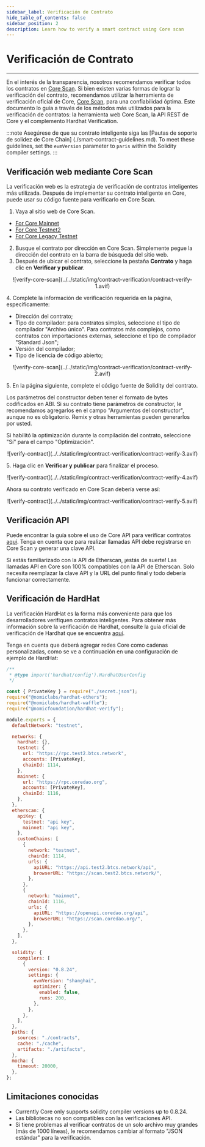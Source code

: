 ```yaml
---
sidebar_label: Verificación de Contrato
hide_table_of_contents: false
sidebar_position: 2
description: Learn how to verify a smart contract using Core scan
---
```


# Verificación de Contrato

---

En el interés de la transparencia, nosotros recomendamos verificar todos los contratos en [Core Scan](https://scan.coredao.org/). Si bien existen varias formas de lograr la verificación del contrato, recomendamos utilizar la herramienta de verificación oficial de Core, [Core Scan](https://scan.coredao.org/), para una confiabilidad óptima. Este documento lo guía a través de los métodos más utilizados para la verificación de contratos: la herramienta web Core Scan, la API REST de Core y el complemento Hardhat Verification.

:::note
Asegúrese de que su contrato inteligente siga las [Pautas de soporte de solidez de Core Chain] (./smart-contract-guidelines.md). To meet these guidelines, set the `evmVersion` parameter to `paris` within the Solidity compiler settings.
:::

## Verificación web mediante Core Scan

La verificación web es la estrategia de verificación de contratos inteligentes más utilizada. Después de implementar su contrato inteligente en Core, puede usar su código fuente para verificarlo en Core Scan.

1. Vaya al sitio web de Core Scan.

- [For Core Mainnet](https://scan.coredao.org/)
- [For Core Testnet2](https://scan.test.btcs.network)
- [For Core Legacy Testnet](https://scan.test.btcs.network)

2. Busque el contrato por dirección en Core Scan. Simplemente pegue la dirección del contrato en la barra de búsqueda del sitio web.
3. Después de ubicar el contrato, seleccione la pestaña **Contrato** y haga clic en **Verificar y publicar**_._

<p align="center">
![verify-core-scan](../../static/img/contract-verification/contract-verify-1.avif)
</p>

4\. Complete la información de verificación requerida en la página, específicamente:

- Dirección del contrato;
- Tipo de compilador: para contratos simples, seleccione el tipo de compilador "Archivo único". Para contratos más complejos, como contratos con importaciones externas, seleccione el tipo de compilador "Standard Json";
- Versión del compilador;
- Tipo de licencia de código abierto;

<p align="center">
![verify-core-scan](../../static/img/contract-verification/contract-verify-2.avif)
</p>

5\. En la página siguiente, complete el código fuente de Solidity del contrato.

Los parámetros del constructor deben tener el formato de bytes codificados en ABI. Si su contrato tiene parámetros de constructor, le recomendamos agregarlos en el campo "Argumentos del constructor", aunque no es obligatorio. Remix y otras herramientas pueden generarlos por usted.

Si habilitó la optimización durante la compilación del contrato, seleccione "Sí" para el campo "Optimización".

<p align="center">
![verify-contract](../../static/img/contract-verification/contract-verify-3.avif)
</p>

5\. Haga clic en **Verificar y publicar** para finalizar el proceso.

<p align="center">
![verify-contract](../../static/img/contract-verification/contract-verify-4.avif)
</p>

Ahora su contrato verificado en Core Scan debería verse así:

<p align="center">
![verify-contract](../../static/img/contract-verification/contract-verify-5.avif)
</p>

## Verificación API

Puede encontrar la guía sobre el uso de Core API para verificar contratos [aquí](https://docs.coredao.org/docs/api/api-documents/contracts). Tenga en cuenta que para realizar llamadas API debe registrarse en Core Scan y generar una clave API.

Si estás familiarizado con la API de Etherscan, ¡estás de suerte! Las llamadas API en Core son 100% compatibles con la API de Etherscan. Solo necesita reemplazar la clave API y la URL del punto final y todo debería funcionar correctamente.

## Verificación de HardHat

La verificación HardHat es la forma más conveniente para que los desarrolladores verifiquen contratos inteligentes. Para obtener más información sobre la verificación de Hardhat, consulte la guía oficial de verificación de Hardhat que se encuentra [aquí](https://hardhat.org/hardhat-runner/plugins/nomicfoundation-hardhat-verify).

Tenga en cuenta que deberá agregar redes Core como cadenas personalizadas, como se ve a continuación en una configuración de ejemplo de HardHat:

```javascript
/**
 * @type import('hardhat/config').HardhatUserConfig
 */

const { PrivateKey } = require("./secret.json");
require("@nomiclabs/hardhat-ethers");
require("@nomiclabs/hardhat-waffle");
require("@nomicfoundation/hardhat-verify");

module.exports = {
  defaultNetwork: "testnet",

  networks: {
    hardhat: {},
    testnet: {
      url: "https://rpc.test2.btcs.network",
      accounts: [PrivateKey],
      chainId: 1114,
    },
    mainnet: {
      url: "https://rpc.coredao.org",
      accounts: [PrivateKey],
      chainId: 1116,
    },
  },
  etherscan: {
    apiKey: {
      testnet: "api key",
      mainnet: "api key",
    },
    customChains: [
      {
        network: "testnet",
        chainId: 1114,
        urls: {
          apiURL: "https://api.test2.btcs.network/api",
          browserURL: "https://scan.test2.btcs.network/",
        },
      },
      {
        network: "mainnet",
        chainId: 1116,
        urls: {
          apiURL: "https://openapi.coredao.org/api",
          browserURL: "https://scan.coredao.org/",
        },
      },
    ],
  },

  solidity: {
    compilers: [
      {
        version: "0.8.24",
        settings: {
          evmVersion: "shanghai",
          optimizer: {
            enabled: false,
            runs: 200,
          },
        },
      },
    ],
  },
  paths: {
    sources: "./contracts",
    cache: "./cache",
    artifacts: "./artifacts",
  },
  mocha: {
    timeout: 20000,
  },
};
```

## Limitaciones conocidas

- Currently Core only supports solidity compiler versions up to 0.8.24.
- Las bibliotecas no son compatibles con las verificaciones API.
- Si tiene problemas al verificar contratos de un solo archivo muy grandes (más de 1000 líneas), le recomendamos cambiar al formato "JSON estándar" para la verificación.
